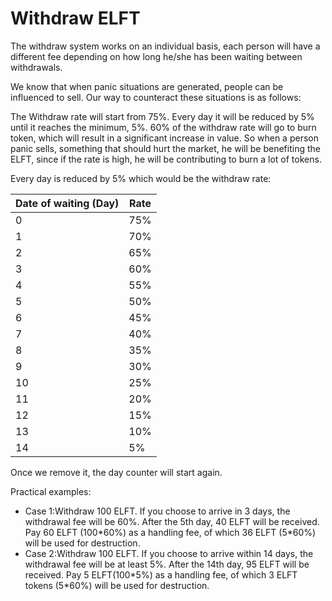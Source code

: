 # Withdraw ELFT

The withdraw system works on an individual basis, each person will have a different fee depending on how long he/she has been waiting between withdrawals.

We know that when panic situations are generated, people can be influenced to sell. Our way to counteract these situations is as follows:

The Withdraw rate will start from 75%. Every day it will be reduced by 5% until it reaches the minimum, 5%. 60% of the withdraw rate will go to burn token, which will result in a significant increase in value. So when a person panic sells, something that should hurt the market, he will be benefiting the ELFT, since if the rate is high, he will be contributing to burn a lot of tokens.

Every day is reduced by 5% which would be the withdraw rate:

| Date of waiting (Day) | Rate |
| --------------------- | ---- |
| 0                     | 75%  |
| 1                     | 70%  |
| 2                     | 65%  |
| 3                     | 60%  |
| 4                     | 55%  |
| 5                     | 50%  |
| 6                     | 45%  |
| 7                     | 40%  |
| 8                     | 35%  |
| 9                     | 30%  |
| 10                    | 25%  |
| 11                    | 20%  |
| 12                    | 15%  |
| 13                    | 10%  |
| 14                    | 5%   |

Once we remove it, the day counter will start again.

Practical examples:

* Case 1:Withdraw 100 ELFT. If you choose to arrive in 3 days, the withdrawal fee will be 60%. After the 5th day, 40 ELFT will be received. Pay 60 ELFT (100\*60%) as a handling fee, of which 36 ELFT (5\*60%) will be used for destruction.
* Case 2:Withdraw 100 ELFT. If you choose to arrive within 14 days, the withdrawal fee will be at least 5%. After the 14th day, 95 ELFT will be received. Pay 5 ELFT(100\*5%) as a handling fee, of which 3 ELFT tokens (5\*60%) will be used for destruction.
